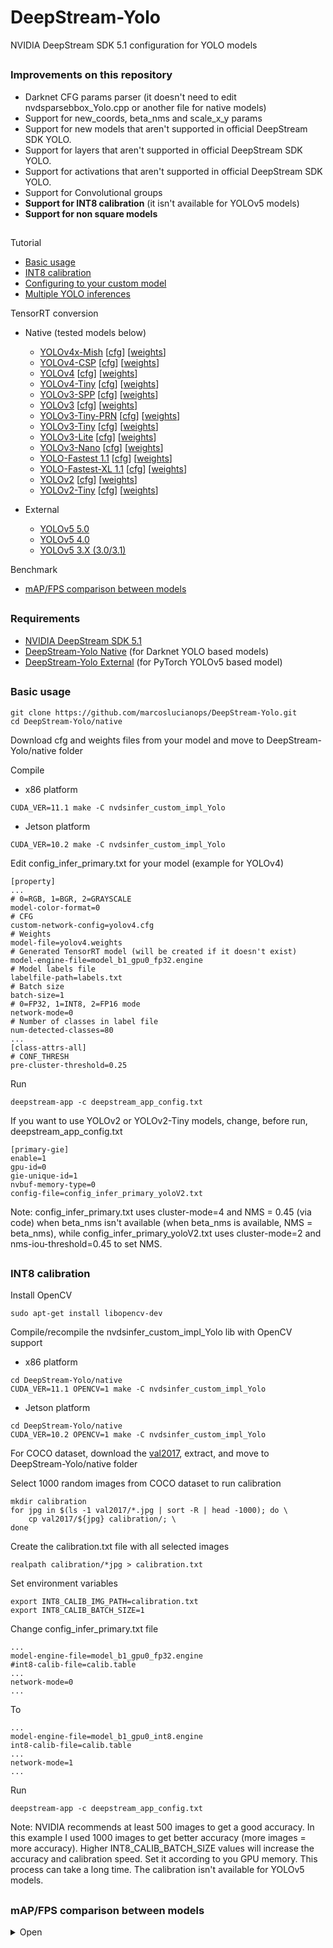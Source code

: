 # DeepStream-Yolo
NVIDIA DeepStream SDK 5.1 configuration for YOLO models

##

### Improvements on this repository

* Darknet CFG params parser (it doesn't need to edit nvdsparsebbox_Yolo.cpp or another file for native models)
* Support for new_coords, beta_nms and scale_x_y params
* Support for new models that aren't supported in official DeepStream SDK YOLO.
* Support for layers that aren't supported in official DeepStream SDK YOLO.
* Support for activations that aren't supported in official DeepStream SDK YOLO.
* Support for Convolutional groups
* **Support for INT8 calibration** (it isn't available for YOLOv5 models)
* **Support for non square models**

##

Tutorial
* [Basic usage](#basic-usage)
* [INT8 calibration](#int8-calibration)
* [Configuring to your custom model](https://github.com/marcoslucianops/DeepStream-Yolo/blob/master/customModels.md)
* [Multiple YOLO inferences](https://github.com/marcoslucianops/DeepStream-Yolo/blob/master/multipleInferences.md)

TensorRT conversion
* Native (tested models below)
    * [YOLOv4x-Mish](https://github.com/AlexeyAB/darknet) [[cfg](https://raw.githubusercontent.com/AlexeyAB/darknet/master/cfg/yolov4x-mish.cfg)] [[weights](https://github.com/AlexeyAB/darknet/releases/download/darknet_yolo_v4_pre/yolov4x-mish.weights)]
    * [YOLOv4-CSP](https://github.com/WongKinYiu/ScaledYOLOv4/tree/yolov4-csp) [[cfg](https://raw.githubusercontent.com/AlexeyAB/darknet/master/cfg/yolov4-csp.cfg)] [[weights](https://github.com/AlexeyAB/darknet/releases/download/darknet_yolo_v4_pre/yolov4-csp.weights)]
    * [YOLOv4](https://github.com/AlexeyAB/darknet) [[cfg](https://raw.githubusercontent.com/AlexeyAB/darknet/master/cfg/yolov4.cfg)] [[weights](https://github.com/AlexeyAB/darknet/releases/download/darknet_yolo_v3_optimal/yolov4.weights)]
    * [YOLOv4-Tiny](https://github.com/AlexeyAB/darknet) [[cfg](https://raw.githubusercontent.com/AlexeyAB/darknet/master/cfg/yolov4-tiny.cfg)] [[weights](https://github.com/AlexeyAB/darknet/releases/download/darknet_yolo_v4_pre/yolov4-tiny.weights)]
    * [YOLOv3-SPP](https://github.com/pjreddie/darknet) [[cfg](https://raw.githubusercontent.com/pjreddie/darknet/master/cfg/yolov3-spp.cfg)] [[weights](https://pjreddie.com/media/files/yolov3-spp.weights)]
    * [YOLOv3](https://github.com/pjreddie/darknet) [[cfg](https://raw.githubusercontent.com/pjreddie/darknet/master/cfg/yolov3.cfg)] [[weights](https://pjreddie.com/media/files/yolov3.weights)]
    * [YOLOv3-Tiny-PRN](https://github.com/WongKinYiu/PartialResidualNetworks) [[cfg](https://raw.githubusercontent.com/WongKinYiu/PartialResidualNetworks/master/cfg/yolov3-tiny-prn.cfg)] [[weights](https://github.com/WongKinYiu/PartialResidualNetworks/raw/master/model/yolov3-tiny-prn.weights)]
    * [YOLOv3-Tiny](https://github.com/pjreddie/darknet) [[cfg](https://raw.githubusercontent.com/pjreddie/darknet/master/cfg/yolov3-tiny.cfg)] [[weights](https://pjreddie.com/media/files/yolov3-tiny.weights)]
    * [YOLOv3-Lite](https://github.com/dog-qiuqiu/MobileNet-Yolo) [[cfg](https://raw.githubusercontent.com/dog-qiuqiu/MobileNet-Yolo/master/MobileNetV2-YOLOv3-Lite/COCO/MobileNetV2-YOLOv3-Lite-coco.cfg)] [[weights](https://github.com/dog-qiuqiu/MobileNet-Yolo/raw/master/MobileNetV2-YOLOv3-Lite/COCO/MobileNetV2-YOLOv3-Lite-coco.weights)]
    * [YOLOv3-Nano](https://github.com/dog-qiuqiu/MobileNet-Yolo) [[cfg](https://raw.githubusercontent.com/dog-qiuqiu/MobileNet-Yolo/master/MobileNetV2-YOLOv3-Nano/COCO/MobileNetV2-YOLOv3-Nano-coco.cfg)] [[weights](https://github.com/dog-qiuqiu/MobileNet-Yolo/raw/master/MobileNetV2-YOLOv3-Nano/COCO/MobileNetV2-YOLOv3-Nano-coco.weights)]
    * [YOLO-Fastest 1.1](https://github.com/dog-qiuqiu/Yolo-Fastest) [[cfg](https://raw.githubusercontent.com/dog-qiuqiu/Yolo-Fastest/master/ModelZoo/yolo-fastest-1.1_coco/yolo-fastest-1.1-xl.cfg)] [[weights](https://github.com/dog-qiuqiu/Yolo-Fastest/raw/master/ModelZoo/yolo-fastest-1.1_coco/yolo-fastest-1.1-xl.weights)]
    * [YOLO-Fastest-XL 1.1](https://github.com/dog-qiuqiu/Yolo-Fastest) [[cfg](https://raw.githubusercontent.com/dog-qiuqiu/Yolo-Fastest/master/ModelZoo/yolo-fastest-1.1_coco/yolo-fastest-1.1.cfg)] [[weights](https://github.com/dog-qiuqiu/Yolo-Fastest/raw/master/ModelZoo/yolo-fastest-1.1_coco/yolo-fastest-1.1.weights)]
    * [YOLOv2](https://github.com/pjreddie/darknet) [[cfg](https://raw.githubusercontent.com/pjreddie/darknet/master/cfg/yolov2.cfg)] [[weights](https://pjreddie.com/media/files/yolov2.weights)]
    * [YOLOv2-Tiny](https://github.com/pjreddie/darknet) [[cfg](https://raw.githubusercontent.com/pjreddie/darknet/master/cfg/yolov2-tiny.cfg)] [[weights](https://pjreddie.com/media/files/yolov2-tiny.weights)]

* External
    * [YOLOv5 5.0](https://github.com/marcoslucianops/DeepStream-Yolo/blob/master/YOLOv5-5.0.md)
    * [YOLOv5 4.0](https://github.com/marcoslucianops/DeepStream-Yolo/blob/master/YOLOv5-4.0.md)
    * [YOLOv5 3.X (3.0/3.1)](https://github.com/marcoslucianops/DeepStream-Yolo/blob/master/YOLOv5-3.X.md)

Benchmark
* [mAP/FPS comparison between models](#mapfps-comparison-between-models)

##

### Requirements
* [NVIDIA DeepStream SDK 5.1](https://developer.nvidia.com/deepstream-sdk)
* [DeepStream-Yolo Native](https://github.com/marcoslucianops/DeepStream-Yolo/tree/master/native) (for Darknet YOLO based models)
* [DeepStream-Yolo External](https://github.com/marcoslucianops/DeepStream-Yolo/tree/master/external) (for PyTorch YOLOv5 based model)

##

### Basic usage

```
git clone https://github.com/marcoslucianops/DeepStream-Yolo.git
cd DeepStream-Yolo/native
```

Download cfg and weights files from your model and move to DeepStream-Yolo/native folder

Compile

* x86 platform
```
CUDA_VER=11.1 make -C nvdsinfer_custom_impl_Yolo
```

* Jetson platform
```
CUDA_VER=10.2 make -C nvdsinfer_custom_impl_Yolo
```

Edit config_infer_primary.txt for your model (example for YOLOv4)
```
[property]
...
# 0=RGB, 1=BGR, 2=GRAYSCALE
model-color-format=0
# CFG
custom-network-config=yolov4.cfg
# Weights
model-file=yolov4.weights
# Generated TensorRT model (will be created if it doesn't exist)
model-engine-file=model_b1_gpu0_fp32.engine
# Model labels file
labelfile-path=labels.txt
# Batch size
batch-size=1
# 0=FP32, 1=INT8, 2=FP16 mode
network-mode=0
# Number of classes in label file
num-detected-classes=80
...
[class-attrs-all]
# CONF_THRESH
pre-cluster-threshold=0.25
```

Run
```
deepstream-app -c deepstream_app_config.txt
```

If you want to use YOLOv2 or YOLOv2-Tiny models, change, before run, deepstream_app_config.txt
```
[primary-gie]
enable=1
gpu-id=0
gie-unique-id=1
nvbuf-memory-type=0
config-file=config_infer_primary_yoloV2.txt
```

Note: config_infer_primary.txt uses cluster-mode=4 and NMS = 0.45 (via code) when beta_nms isn't available (when beta_nms is available, NMS = beta_nms), while config_infer_primary_yoloV2.txt uses cluster-mode=2 and nms-iou-threshold=0.45 to set NMS.

##

### INT8 calibration

Install OpenCV
```
sudo apt-get install libopencv-dev
```

Compile/recompile the nvdsinfer_custom_impl_Yolo lib with OpenCV support

* x86 platform
```
cd DeepStream-Yolo/native
CUDA_VER=11.1 OPENCV=1 make -C nvdsinfer_custom_impl_Yolo
```

* Jetson platform
```
cd DeepStream-Yolo/native
CUDA_VER=10.2 OPENCV=1 make -C nvdsinfer_custom_impl_Yolo
```

For COCO dataset, download the [val2017](https://drive.google.com/file/d/1gbvfn7mcsGDRZ_luJwtITL-ru2kK99aK/view?usp=sharing), extract, and move to DeepStream-Yolo/native folder

Select 1000 random images from COCO dataset to run calibration
```
mkdir calibration
for jpg in $(ls -1 val2017/*.jpg | sort -R | head -1000); do \
    cp val2017/${jpg} calibration/; \
done
```

Create the calibration.txt file with all selected images
```
realpath calibration/*jpg > calibration.txt
```

Set environment variables
```
export INT8_CALIB_IMG_PATH=calibration.txt
export INT8_CALIB_BATCH_SIZE=1
```

Change config_infer_primary.txt file
```
...
model-engine-file=model_b1_gpu0_fp32.engine
#int8-calib-file=calib.table
...
network-mode=0
...
```
To
```
...
model-engine-file=model_b1_gpu0_int8.engine
int8-calib-file=calib.table
...
network-mode=1
...
```

Run
```
deepstream-app -c deepstream_app_config.txt
```

Note: NVIDIA recommends at least 500 images to get a good accuracy. In this example I used 1000 images to get better accuracy (more images = more accuracy). Higher INT8_CALIB_BATCH_SIZE values will increase the accuracy and calibration speed. Set it according to you GPU memory. This process can take a long time. The calibration isn't available for YOLOv5 models.

##

### mAP/FPS comparison between models

<details><summary>Open</summary>

```
valid = val2017 (COCO)
NMS = 0.45 (changed to beta_nms when used in Darknet cfg file) / 0.6 (YOLOv5 models)
pre-cluster-threshold = 0.001 (mAP eval) / 0.25 (FPS measurement)
batch-size = 1
FPS measurement display width = 1920
FPS measurement display height = 1080
NOTE: Used NVIDIA GTX 1050 (4GB Mobile) for evaluate. Used maintain-aspect-ratio=1 in config_infer file for YOLOv4 (with letter_box=1) and YOLOv5 models. For INT8 calibration, was used 1000 random images from val2017 (COCO) and INT8_CALIB_BATCH_SIZE=1.
```

| TensorRT        | Precision | Resolution | IoU=0.5:0.95 | IoU=0.5 | IoU=0.75 | FPS<br />(with display) | FPS<br />(without display) |
|:---------------:|:---------:|:----------:|:------------:|:-------:|:--------:|:-----------------------:|:--------------------------:|
| YOLOv5x 5.0     | FP32      | 640        | 0.        | 0.   | 0.    | .                    | .                       |
| YOLOv5l 5.0     | FP32      | 640        | 0.        | 0.   | 0.    | .                   | .                      |
| YOLOv5m 5.0     | FP32      | 640        | 0.        | 0.   | 0.    | .                   | .                      |
| YOLOv5s 5.0     | FP32      | 640        | 0.        | 0.   | 0.    | .                   | .                      |
| YOLOv5s 5.0     | FP32      | 416        | 0.        | 0.   | 0.    | .                   | .                      |
| YOLOv4x-MISH    | FP32      | 640        | 0.461        | 0.649   | 0.499    | .                    | .                       |
| YOLOv4x-MISH    | **INT8**  | 640        | 0.443        | 0.629   | 0.479    | .                    | .                       |
| YOLOv4x-MISH    | FP32      | 608        | 0.461        | 0.650   | 0.496    | .                    | .                       |
| YOLOv4-CSP      | FP32      | 640        | 0.443        | 0.632   | 0.477    | .                   | .                      |
| YOLOv4-CSP      | FP32      | 608        | 0.443        | 0.632   | 0.477    | .                   | .                      |
| YOLOv4-CSP      | FP32      | 512        | 0.437        | 0.625   | 0.471    | .                   | .                      |
| YOLOv4-CSP      | **INT8**  | 512        | 0.414        | 0.601   | 0.447    | .                    | .                       |
| YOLOv4          | FP32      | 640        | 0.492        | 0.729   | 0.547    | .                   | .                      |
| YOLOv4          | FP32      | 608        | 0.499        | 0.739   | 0.551    | .                   | .                      |
| YOLOv4          | **INT8**  | 608        | 0.483        | 0.728   | 0.534    | .                    | .                       |
| YOLOv4          | FP32      | 512        | 0.492        | 0.730   | 0.542    | .                   | .                      |
| YOLOv4          | FP32      | 416        | 0.468        | 0.702   | 0.507    | .                   | .                      |
| YOLOv3-SPP      | FP32      | 608        | 0.412        | 0.687   | 0.434    | .                   | .                      |
| YOLOv3          | FP32      | 608        | 0.378        | 0.674   | 0.389    | .                   | .                      |
| YOLOv3          | **INT8**  | 608        | 0.381        | 0.677   | 0.388    | .                    | .                       |
| YOLOv3          | FP32      | 416        | 0.373        | 0.669   | 0.379    | .                   | .                      |
| YOLOv2          | FP32      | 608        | 0.211        | 0.365   | 0.220    | .                   | .                      |
| YOLOv2          | FP32      | 416        | 0.207        | 0.362   | 0.211    | .                   | .                      |
| YOLOv4-Tiny     | FP32      | 416        | 0.216        | 0.403   | 0.207    | .                  | .                     |
| YOLOv4-Tiny     | **INT8**  | 416        | 0.203        | 0.385   | 0.192    | .                  | .                     |
| YOLOv3-Tiny-PRN | FP32      | 416        | 0.168        | 0.381   | 0.126    | .                  | .                     |
| YOLOv3-Tiny-PRN | **INT8**  | 416        | 0.155        | 0.358   | 0.113    | .                  | .                     |
| YOLOv3-Tiny     | FP32      | 416        | 0.096        | 0.203   | 0.080    | .                  | .                     |
| YOLOv2-Tiny     | FP32      | 416        | 0.084        | 0.194   | 0.062    | .                  | .                     |
| YOLOv3-Lite     | FP32      | 416        | 0.169        | 0.356   | 0.137    | .                  | .                     |
| YOLOv3-Lite     | FP32      | 320        | 0.158        | 0.328   | 0.132    | .                  | .                     |
| YOLOv3-Nano     | FP32      | 416        | 0.128        | 0.278   | 0.099    | .                  | .                     |
| YOLOv3-Nano     | FP32      | 320        | 0.122        | 0.260   | 0.099    | .                  | .                     |
| YOLO-Fastest-XL | FP32      | 416        | 0.160        | 0.342   | 0.130    | .                  | .                     |
| YOLO-Fastest-XL | FP32      | 320        | 0.158        | 0.329   | 0.135    | .                  | .                     |
| YOLO-Fastest    | FP32      | 416        | 0.101        | 0.230   | 0.072    | .                  | .                     |
| YOLO-Fastest    | FP32      | 320        | 0.102        | 0.232   | 0.073    | .                  | .                     |

</details>

